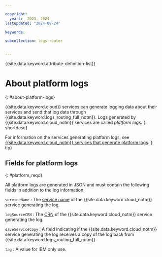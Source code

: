 ```yaml
---

copyright:
  years:  2023, 2024
lastupdated: "2024-08-24"

keywords:

subcollection: logs-router


---
```


{{site.data.keyword.attribute-definition-list}}


# About platform logs
{: #about-platform-logs}

{{site.data.keyword.cloud}} services can generate logging data about their services and send that log data through {{site.data.keyword.logs_routing_full_notm}}. Logs generated by {{site.data.keyword.cloud_notm}} services are called *platform logs*.
{: shortdesc}

For information on the services generating platform logs, see [{{site.data.keyword.cloud_notm}} services that generate platform logs](/docs/logs-router?topic=logs-router-cloud_services).
{: tip}

## Fields for platform logs
{: #platform_reqd}

All platform logs are generated in JSON and must contain the following fields in addition to the log information:

`serviceName`
:   The [service name](/docs/account?topic=account-crn#service-name-crn) of the {{site.data.keyword.cloud_notm}} service generating the log.

`logSourceCRN`
:   The [CRN](/docs/account?topic=account-crn) of the {{site.data.keyword.cloud_notm}} service generating the log.

`saveServiceCopy`
:   A field indicating if the {{site.data.keyword.cloud_notm}} service generating the log receives a copy of the log back from {{site.data.keyword.logs_routing_full_notm}}

`tag`
:   A value for IBM only use.

